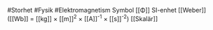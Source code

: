 #Storhet #Fysik #Elektromagnetism 
Symbol [[Φ]]
SI-enhet [[Weber]] ([[Wb]] = [[kg]] × [[m]]<sup>2</sup> × [[A]]<sup>-1</sup> × [[s]]<sup>-2</sup>)
[[Skalär]]